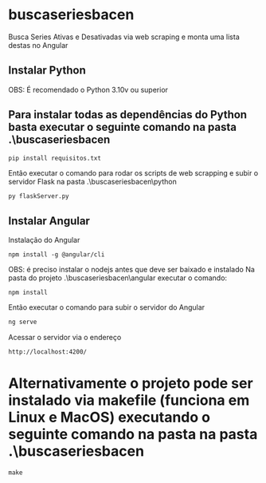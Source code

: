 # buscaseriesbacen
Busca Series Ativas e Desativadas via web scraping e monta uma lista destas no Angular




## Instalar Python
OBS: É recomendado o Python 3.10v ou superior

## Para instalar todas as dependências do Python basta executar o seguinte comando na pasta .\buscaseriesbacen
```python
pip install requisitos.txt
```
Então executar o comando para rodar os scripts de web scrapping e subir o servidor Flask na pasta .\buscaseriesbacen\python
```
py flaskServer.py
```


## Instalar Angular
Instalação do Angular
```angular
npm install -g @angular/cli
```
OBS: é preciso instalar o nodejs antes que deve ser baixado e instalado
Na pasta do projeto .\buscaseriesbacen\angular executar o comando:
```angular
npm install
```
Então executar o comando para subir o servidor do Angular
```python
ng serve
```
Acessar o servidor via o endereço
```
http://localhost:4200/
```

# Alternativamente o projeto pode ser instalado via makefile (funciona em Linux e MacOS) executando o seguinte comando na pasta na pasta .\buscaseriesbacen
```
make
```
